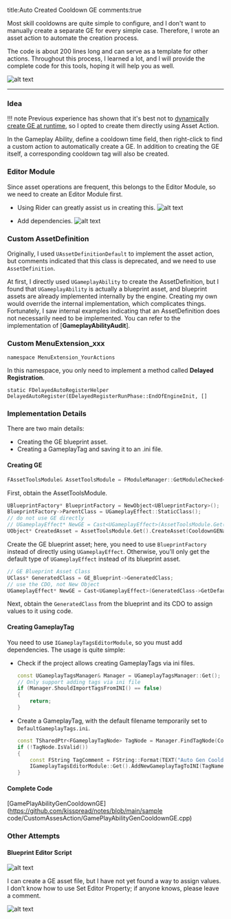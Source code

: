 title:Auto Created Cooldown GE
comments:true

Most skill cooldowns are quite simple to configure, and I don't want to manually create a separate GE for every simple case. Therefore, I wrote an asset action to automate the creation process.

The code is about 200 lines long and can serve as a template for other actions. Throughout this process, I learned a lot, and I will provide the complete code for this tools, hoping it will help you as well.

![alt text](../assets/images/01EditorModule_image-4.png)

---

### Idea
!!! note
    Previous experience has shown that it's best not to [dynamically create GE at runtime](../GAS/5CooldownGE.md), so I opted to create them directly using Asset Action.

In the Gameplay Ability, define a cooldown time field, then right-click to find a custom action to automatically create a GE. In addition to creating the GE itself, a corresponding cooldown tag will also be created.

### Editor Module

Since asset operations are frequent, this belongs to the Editor Module, so we need to create an Editor Module first.

- Using Rider can greatly assist us in creating this.
  ![alt text](../assets/images/01EditorModule_image.png)

- Add dependencies.
  ![alt text](../assets/images/01EditorModule_image-5.png)

### Custom AssetDefinition
Originally, I used `UAssetDefinitionDefault` to implement the asset action, but comments indicated that this class is deprecated, and we need to use `AssetDefinition`.

At first, I directly used `UGameplayAbility` to create the AssetDefinition, but I found that `UGameplayAbility` is actually a blueprint asset, and blueprint assets are already implemented internally by the engine. Creating my own would override the internal implementation, which complicates things. Fortunately, I saw internal examples indicating that an AssetDefinition does not necessarily need to be implemented. You can refer to the implementation of [**GameplayAbilityAudit**].

### Custom MenuExtension_xxx

`namespace MenuExtension_YourActions`

In this namespace, you only need to implement a method called **Delayed Registration**.

`static FDelayedAutoRegisterHelper DelayedAutoRegister(EDelayedRegisterRunPhase::EndOfEngineInit, []`

### Implementation Details

There are two main details:
- Creating the GE blueprint asset.
- Creating a GameplayTag and saving it to an .ini file.

#### Creating GE
```cpp
FAssetToolsModule& AssetToolsModule = FModuleManager::GetModuleChecked<FAssetToolsModule>("AssetTools");
```

First, obtain the AssetToolsModule.

```cpp
UBlueprintFactory* BlueprintFactory = NewObject<UBlueprintFactory>();
BlueprintFactory->ParentClass = UGameplayEffect::StaticClass();
// do not use GE directly
// UGameplayEffect* NewGE = Cast<UGameplayEffect>(AssetToolsModule.Get().CreateAsset(CooldownGEName, NewGEPath, UGameplayEffect::StaticClass(), nullptr));
UObject* CreatedAsset = AssetToolsModule.Get().CreateAsset(CooldownGEName, NewGEPath, UBlueprint::StaticClass(), BlueprintFactory);
```

Create the GE blueprint asset; here, you need to use `BlueprintFactory` instead of directly using `UGameplayEffect`. Otherwise, you'll only get the default type of `UGameplayEffect` instead of its blueprint asset.

```cpp
// GE Blueprint Asset Class
UClass* GeneratedClass = GE_Blueprint->GeneratedClass;
// use the CDO, not New Object
UGameplayEffect* NewGE = Cast<UGameplayEffect>(GeneratedClass->GetDefaultObject());
```

Next, obtain the `GeneratedClass` from the blueprint and its CDO to assign values to it using code.

#### Creating GameplayTag

You need to use `IGameplayTagsEditorModule`, so you must add dependencies. The usage is quite simple:

- Check if the project allows creating GameplayTags via ini files.
    ```cpp
    const UGameplayTagsManager& Manager = UGameplayTagsManager::Get();
    // Only support adding tags via ini file
    if (Manager.ShouldImportTagsFromINI() == false)
    {
        return;
    }
    ```
- Create a GameplayTag, with the default filename temporarily set to `DefaultGameplayTags.ini`.
    ```cpp
    const TSharedPtr<FGameplayTagNode> TagNode = Manager.FindTagNode(CooldownTagName);
    if (!TagNode.IsValid())
    {
        const FString TagComment = FString::Format(TEXT("Auto Gen Cooldown Tag for {0}"), {TagName});
        IGameplayTagsEditorModule::Get().AddNewGameplayTagToINI(TagName, TagComment, DefaultTagINI);
    }
    ```

#### Complete Code
[GamePlayAbilityGenCooldownGE](https://github.com/kisspread/notes/blob/main/sample code/CustomAssesAction/GamePlayAbilityGenCooldownGE.cpp)

### Other Attempts

#### Blueprint Editor Script

![alt text](../assets/images/01EditorModule_image-3.png)

I can create a GE asset file, but I have not yet found a way to assign values. I don’t know how to use Set Editor Property; if anyone knows, please leave a comment.

![alt text](../assets/images/01EditorModule_image-2.png)



